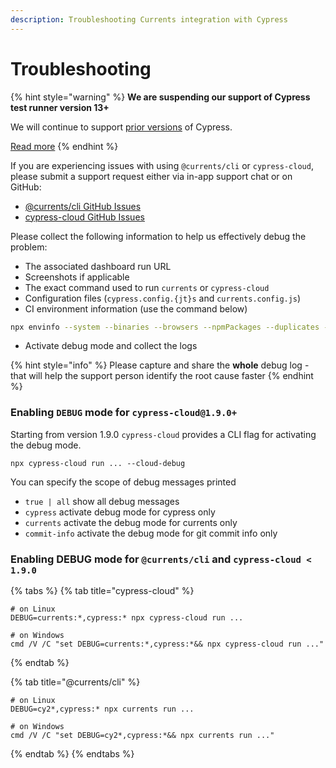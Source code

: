 ```yaml
---
description: Troubleshooting Currents integration with Cypress
---
```


# Troubleshooting

{% hint style="warning" %}
**We are suspending our support of Cypress test runner version 13+**

We will continue to support [prior versions](alternative-cypress-binaries.md) of Cypress.

[Read more](https://currents.dev/posts/v13-blocking)
{% endhint %}

If you are experiencing issues with using `@currents/cli` or `cypress-cloud`, please submit a support request either via in-app support chat or on GitHub:

* [@currents/cli GitHub Issues](https://github.com/currents-dev/cli/issues)
* [cypress-cloud GitHub Issues](https://github.com/currents-dev/cypress-cloud/issues)

Please collect the following information to help us effectively debug the problem:

* The associated dashboard run URL
* Screenshots if applicable
* The exact command used to run `currents` or `cypress-cloud`
* Configuration files (`cypress.config.{jt}s` and `currents.config.js`)
* CI environment information (use the command below)

```bash
npx envinfo --system --binaries --browsers --npmPackages --duplicates --npmGlobalPackages
```

* Activate debug mode and collect the logs

{% hint style="info" %}
Please capture and share the **whole** debug log - that will help the support person identify the root cause faster
{% endhint %}

### Enabling `DEBUG` mode for `cypress-cloud@1.9.0+`

Starting from version 1.9.0 `cypress-cloud` provides a CLI flag for activating the debug mode.&#x20;

```
npx cypress-cloud run ... --cloud-debug
```

You can specify the scope of debug messages printed

* `true | all` show all debug messages
* `cypress` activate debug mode for cypress only
* `currents` activate the debug mode for currents only
* `commit-info` activate the debug mode for git commit info only

### Enabling DEBUG mode for `@currents/cli` and `cypress-cloud < 1.9.0`

{% tabs %}
{% tab title="cypress-cloud" %}
```
# on Linux
DEBUG=currents:*,cypress:* npx cypress-cloud run ...

# on Windows
cmd /V /C "set DEBUG=currents:*,cypress:*&& npx cypress-cloud run ..."
```
{% endtab %}

{% tab title="@currents/cli" %}
```
# on Linux
DEBUG=cy2*,cypress:* npx currents run ...

# on Windows
cmd /V /C "set DEBUG=cy2*,cypress:*&& npx currents run ..."
```
{% endtab %}
{% endtabs %}
